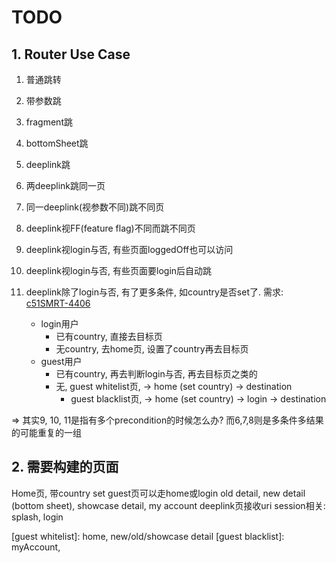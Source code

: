 # TODO

## 1. Router Use Case
1. 普通跳转
2. 带参数跳
3. fragment跳
4. bottomSheet跳
5. deeplink跳

6. 两deeplink跳同一页
7. 同一deeplink(视参数不同)跳不同页
8. deeplink视FF(feature flag)不同而跳不同页

9. deeplink视login与否, 有些页面loggedOff也可以访问
10. deeplink视login与否, 有些页面要login后自动跳
11. deeplink除了login与否, 有了更多条件, 如country是否set了. 
需求: [c51SMRT-4406](https://nrs-it.atlassian.net/browse/C51SMRT-4406)
    * login用户
      * 已有country, 直接去目标页
      * 无country, 去home页, 设置了country再去目标页
    * guest用户
      * 已有country, 再去判断login与否, 再去目标页之类的
      * 无, guest whitelist页, -> home (set country) -> destination
        * guest blacklist页, -> home (set country) -> login -> destination

=> 其实9,  10, 11是指有多个precondition的时候怎么办?
而6,7,8则是多条件多结果的可能重复的一组

## 2. 需要构建的页面
Home页, 带country set
guest页可以走home或login
old detail, new detail (bottom sheet), showcase detail,
my account 
deeplink页接收uri
session相关: splash, login

[guest whitelist]: home, new/old/showcase detail
[guest blacklist]: myAccount, 